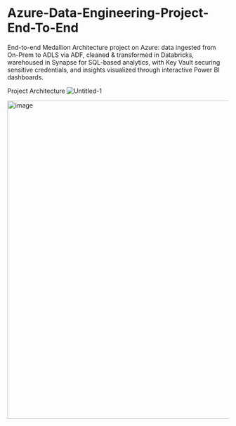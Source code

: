# Azure-Data-Engineering-Project-End-To-End
End-to-end Medallion Architecture project on Azure: data ingested from On-Prem to ADLS via ADF, cleaned &amp; transformed in Databricks, warehoused in Synapse for SQL-based analytics, with Key Vault securing sensitive credentials, and insights visualized through interactive Power BI dashboards.

Project Architecture
![Untitled-1](https://github.com/user-attachments/assets/b1fe3074-97b9-48d3-bfa1-063770c04eed)

<img width="1287" height="724" alt="image" src="https://github.com/user-attachments/assets/54d02cbf-67c4-46a3-8882-acc27be6b6c0" />

